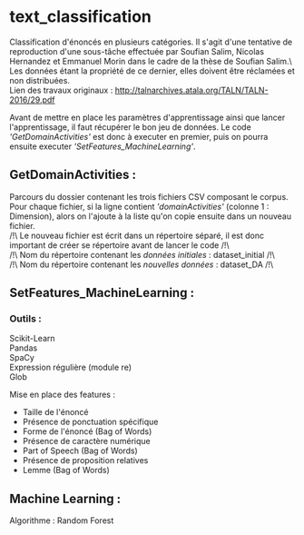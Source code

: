 # text_classification
Classification d'énoncés en plusieurs catégories. 
Il s'agit d'une tentative de reproduction d'une sous-tâche effectuée par Soufian Salim, Nicolas Hernandez et Emmanuel Morin dans le cadre de la thèse de Soufian Salim.\ 
Les données étant la propriété de ce dernier, elles doivent être réclamées et non distribuées. \
Lien des travaux originaux : http://talnarchives.atala.org/TALN/TALN-2016/29.pdf

Avant de mettre en place les paramètres d'apprentissage ainsi que lancer l'apprentissage, il faut récupérer le bon jeu de données. Le code *'GetDomainActivities'* est donc à executer en premier, puis on pourra ensuite executer *'SetFeatures_MachineLearning'*.

## GetDomainActivities :
Parcours du dossier contenant les trois fichiers CSV composant le corpus. Pour chaque fichier, si la ligne contient *'domainActivities'* (colonne 1 : Dimension), alors on l'ajoute à la liste qu'on copie ensuite dans un nouveau fichier. \
/!\ Le nouveau fichier est écrit dans un répertoire séparé, il est donc important de créer se répertoire avant de lancer le code /!\\ \
/!\ Nom du répertoire contenant les _données initiales_ : dataset_initial /!\\ \
/!\ Nom du répertoire contenant les _nouvelles données_ : dataset_DA /!\

## SetFeatures_MachineLearning :
### Outils :
Scikit-Learn\
Pandas\
SpaCy\
Expression régulière (module re)\
Glob

Mise en place des features : 
  - Taille de l'énoncé 
  - Présence de ponctuation spécifique
  - Forme de l'énoncé (Bag of Words)
  - Présence de caractère numérique
  - Part of Speech (Bag of Words)
  - Présence de proposition relatives
  - Lemme (Bag of Words)

## Machine Learning :
Algorithme : Random Forest
